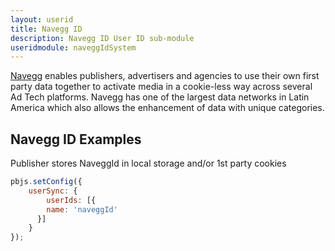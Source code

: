 ```yaml
---
layout: userid
title: Navegg ID
description: Navegg ID User ID sub-module
useridmodule: naveggIdSystem
---
```


[Navegg](https://www.navegg.com) enables publishers, advertisers and agencies to use their own first party data together to activate media in a cookie-less way across several Ad Tech platforms. Navegg has one of the largest data networks in Latin America which also allows the enhancement of data with unique categories.

## Navegg ID Examples

Publisher stores NaveggId in local storage and/or 1st party cookies

```javascript
pbjs.setConfig({
    userSync: {
        userIds: [{
        name: 'naveggId'
      }]
    }
});
```
